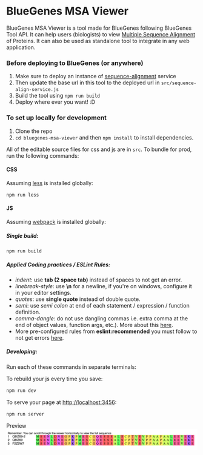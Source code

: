 #  BlueGenes MSA Viewer

BlueGenes MSA Viewer is a tool made for BlueGenes following BlueGenes Tool API. It can help users (biologists) to view [Multiple Sequence Alignment](https://en.wikipedia.org/wiki/Multiple_sequence_alignment) of Proteins. It can also be used as standalone tool to integrate in any web application.

### Before deploying to BlueGenes (or anywhere)

1. Make sure to deploy an instance of [sequence-alignment](https://github.com/intermine/sequence-alignment-service) service
2. Then update the base url in this tool to the deployed url in `src/sequence-align-service.js`
3. Build the tool using `npm run build`
4. Deploy where ever you want! :D

### To set up locally for development

1. Clone the repo
2. `cd bluegenes-msa-viewer` and then `npm install` to install dependencies.

All of the editable source files for css and js are in `src`. To bundle for prod, run the following commands:

#### CSS

Assuming [less](http://lesscss.org/) is installed globally:

```
npm run less
```

#### JS

Assuming [webpack](https://webpack.js.org/) is installed globally:

##### Single build:
```
npm run build
```

##### Applied Coding practices / ESLint Rules:
- _indent_: use __tab (2 space tab)__ instead of spaces to not get an error.
- _linebreak-style_: use __\n__ for a newline, if you're on windows, configure it in your editor settings.
- _quotes_: use __single quote__ instead of double quote.
- _semi_: use _semi colon_ at end of each statement / expression / function definition.
- _comma-dangle_: do not use dangling commas i.e. extra comma at the end of object values, function args, etc.). More about this [here](https://eslint.org/docs/rules/comma-dangle).
- More pre-configured rules from __eslint:recommended__ you must follow to not get errors [here](https://eslint.org/docs/rules/).

##### Developing:
Run each of these commands in separate terminals:

To rebuild your js every time you save:

```bash
npm run dev
```

To serve your page at [http://localhost:3456](http://localhost:3456):
```bash
npm run server
```

Preview
![preview](./preview.png)
